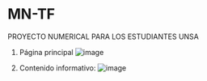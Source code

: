 # MN-TF
PROYECTO NUMERICAL PARA LOS ESTUDIANTES UNSA
1. Página principal
![image](https://user-images.githubusercontent.com/40619283/160752805-93779807-87c4-4a91-bf34-64982793933d.png)

2. Contenido informativo:
![image](https://user-images.githubusercontent.com/40619283/160752899-d037c205-bbba-4915-bcf1-9c16537202ab.png)
 
